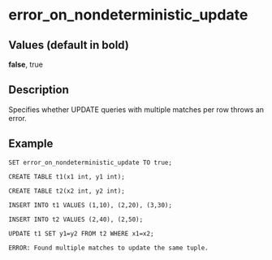 # error\_on\_nondeterministic\_update<a name="r_error_on_nondeterministic_update"></a>

## Values \(default in bold\)<a name="r_error_on_nondeterministic_update-values"></a>

**false**, true

## Description<a name="description"></a>

Specifies whether UPDATE queries with multiple matches per row throws an error\.

## Example<a name="example"></a>

```
SET error_on_nondeterministic_update TO true;
            
CREATE TABLE t1(x1 int, y1 int);

CREATE TABLE t2(x2 int, y2 int);

INSERT INTO t1 VALUES (1,10), (2,20), (3,30);

INSERT INTO t2 VALUES (2,40), (2,50);

UPDATE t1 SET y1=y2 FROM t2 WHERE x1=x2; 

ERROR: Found multiple matches to update the same tuple.
```